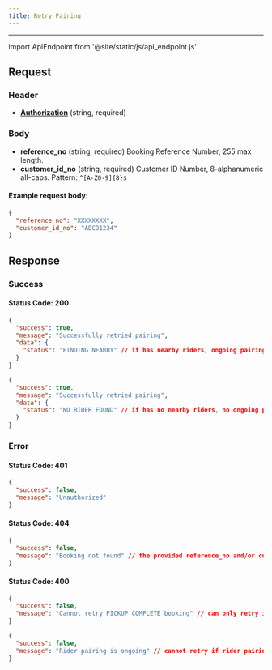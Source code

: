 ```yaml
---
title: Retry Pairing
---
```


---

import ApiEndpoint from '@site/static/js/api_endpoint.js'

<ApiEndpoint path="/api/bookings/retry-pairing" method="put">

## Request

### Header

- [**Authorization**](../authentication) (string, required)

### Body

- **reference_no** (string, required) Booking Reference Number, 255 max length.
- **customer_id_no** (string, required) Customer ID Number, 8-alphanumeric all-caps. Pattern: `^[A-Z0-9]{8}$`

#### Example request body:

```json
{
  "reference_no": "XXXXXXXX",
  "customer_id_no": "ABCD1234"
}
```

## Response

### Success

#### Status Code: 200

```json
{
  "success": true,
  "message": "Successfully retried pairing",
  "data": {
    "status": "FINDING NEARBY" // if has nearby riders, ongoing pairing here
  }
}
```

```json
{
  "success": true,
  "message": "Successfully retried pairing",
  "data": {
    "status": "NO RIDER FOUND" // if has no nearby riders, no ongoing pairing here
  }
}
```

### Error

#### Status Code: 401

```json
{
  "success": false,
  "message": "Unauthorized"
}
```

#### Status Code: 404

```json
{
  "success": false,
  "message": "Booking not found" // the provided reference_no and/or customer_id_no are/is invalid
}
```

#### Status Code: 400

```json
{
  "success": false,
  "message": "Cannot retry PICKUP COMPLETE booking" // can only retry if booking is CONFIRMED
}
```

```json
{
  "success": false,
  "message": "Rider pairing is ongoing" // cannot retry if rider pairing is ongoing
}
```

</ApiEndpoint>
